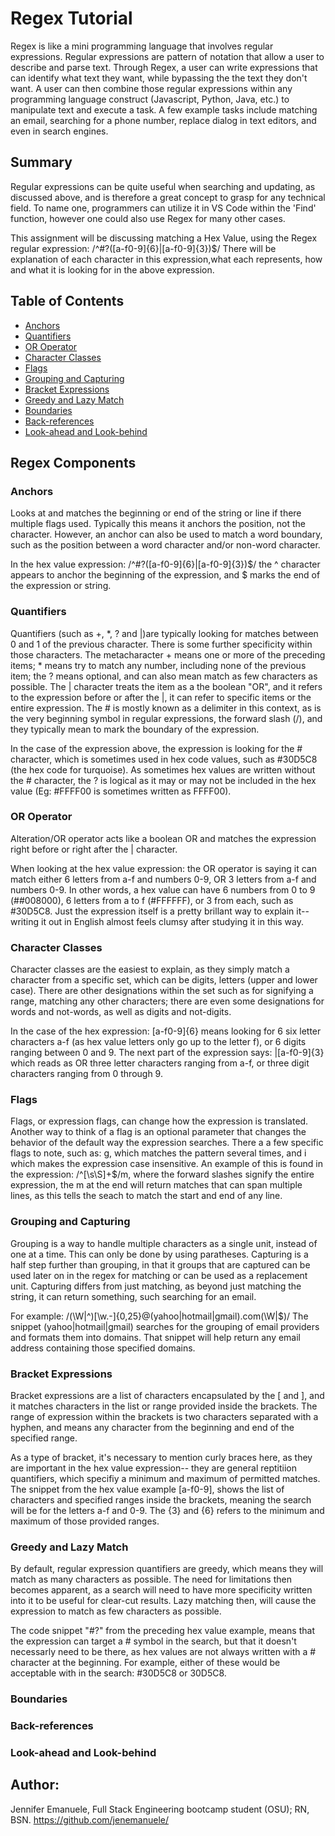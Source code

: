 # Regex Tutorial

Regex is like a mini programming language that involves regular expressions.  Regular expressions are pattern of notation that allow a user to describe and parse text.  Through Regex, a user can write expressions that can identify what text they want, while bypassing the the text they don't want.  A user can then combine those regular expressions within any programming language construct (Javascript, Python, Java, etc.) to manipulate text and execute a task.  A few example tasks include matching an email, searching for a phone number, replace dialog in text editors, and even in search engines.

## Summary
Regular expressions can be quite useful when searching and updating, as discussed above, and is therefore a great concept to grasp for any technical field.  To name one, programmers can utilize it in VS Code within the 'Find' function, however one could also use Regex for many other cases.

This assignment will be discussing matching a Hex Value, using the Regex regular expression: 
/^#?([a-f0-9]{6}|[a-f0-9]{3})$/
There will be explanation of each character in this expression,what each represents, how and what it is looking for in the above expression.  


## Table of Contents

- [Anchors](#anchors)
- [Quantifiers](#quantifiers)
- [OR Operator](#or-operator)
- [Character Classes](#character-classes)
- [Flags](#flags)
- [Grouping and Capturing](#grouping-and-capturing)
- [Bracket Expressions](#bracket-expressions)
- [Greedy and Lazy Match](#greedy-and-lazy-match)
- [Boundaries](#boundaries)
- [Back-references](#back-references)
- [Look-ahead and Look-behind](#look-ahead-and-look-behind)

## Regex Components

### Anchors
Looks at and matches the beginning or end of the string or line if there multiple flags used.  Typically this means it anchors the position, not the character.  However, an anchor can also be used to match a word boundary, such as the position between a word character and/or non-word character.

In the hex value expression: /^#?([a-f0-9]{6}|[a-f0-9]{3})$/ the ^ character appears to anchor the beginning of the expression, and $ marks the end of the expression or string.

### Quantifiers

Quantifiers (such as +, *, ? and |)are typically looking for matches between 0 and 1 of the previous character. There is some further specificity within those characters. The metacharacter + means one or more of the preceding items; * means try to match any number, including none of the previous item; the ? means optional, and can also mean match as few characters as possible. The | character treats the item as a the boolean "OR", and it refers to the expression before or after the |, it can refer to specific items or the entire expression.  The # is mostly known as a delimiter in this context, as is the very beginning symbol in regular expressions, the forward slash (/), and they typically mean to mark the boundary of the expression.  

In the case of the expression above, the expression is looking for the # character, which is sometimes used in hex code values, such as #30D5C8 (the hex code for turquoise).  As sometimes hex values are written without the # character, the ? is logical as it may or may not be included in the hex value (Eg: #FFFF00  is sometimes written as FFFF00).

### OR Operator
Alteration/OR operator acts like a boolean OR and matches the expression right before or right after the | character. 

When looking at the hex value expression: the OR operator is saying it can match either 6 letters from a-f and numbers 0-9, OR 3 letters from a-f and numbers 0-9.  In other words, a hex value can have 6 numbers from 0 to 9 (##008000), 6 letters from a to f (#FFFFFF), or 3 from each, such as #30D5C8. Just the expression itself is a  pretty brillant way to explain it--writing it out in English almost feels clumsy after studying it in this way.

### Character Classes

Character classes are the easiest to explain, as they simply match a character from a specific set, which can be digits, letters (upper and lower case).  There are other designations within the set such as for signifying a range, matching any other characters; there are even some designations for words and not-words, as well as digits and not-digits.

In the case of the hex expression: [a-f0-9]{6} means looking for 6 six letter characters a-f (as hex value letters only go up to the letter f), or 6 digits ranging between 0 and 9.  The next part of the expression says: |[a-f0-9]{3} which reads as OR three letter characters ranging from a-f, or three digit characters ranging from 0 through 9.


### Flags

Flags, or expression flags, can change how the expression is translated.  Another way to think of a flag is an optional parameter that changes the behavior of the default way the expression searches.  There a a few specific flags to note, such as:  g, which matches the pattern several times,  and i which makes the expression case insensitive.  An example of this is found in the expression: /^[\s\S]+$/m, where the forward slashes signify the entire expression, the m at the end will return matches that can span multiple lines, as this tells the seach to match the start and end of any line.

### Grouping and Capturing
 
Grouping is a way to handle multiple characters as a single unit, instead of one at a time.  This can only be done by using paratheses.  Capturing is a half step further than grouping, in that it groups that are captured can be used later on in the regex for matching or can be used as a replacement unit.  Capturing differs from just matching, as beyond just matching the string, it can return something, such searching for an email.

For example: /(\W|^)[\w.\-]{0,25}@(yahoo|hotmail|gmail)\.com(\W|$)/ 
The snippet (yahoo|hotmail|gmail) searches for the grouping of email providers and formats them into domains.  That snippet will help return any email address containing those specified domains.

### Bracket Expressions

Bracket expressions are a list of characters encapsulated by the [ and ], and it matches characters in the list or range provided inside the brackets.  The range of expression within the brackets is two characters separated with a hyphen, and means any character from the beginning and end of the specified range.

As a type of bracket, it's necessary to mention curly braces here, as they are important in the hex value expression-- they are general reptitiion quantifiers, which specifiy a minimum and maximum of permitted matches.  The snippet from the hex value example [a-f0-9], shows the list of characters and specified ranges inside the brackets, meaning the search will be for the letters a-f and 0-9.  The {3} and {6} refers to the minimum and maximum of those provided ranges.

### Greedy and Lazy Match

By default, regular expression quantifiers are greedy, which means they will match as many characters as possible.  The need for limitations then becomes apparent, as a search will need to have more specificity written into it to be useful for clear-cut results.  Lazy matching then, will cause the expression to match as few characters as possible.

The code snippet "#?" from the preceding hex value example, means that the expression can target a # symbol in the search, but that it doesn't necessarly need to be there, as hex values are not always written with a # character at the beginning.  For example, either of these would be acceptable with in the search: #30D5C8 or 30D5C8.

### Boundaries

### Back-references

### Look-ahead and Look-behind

## Author:

Jennifer Emanuele, Full Stack Engineering bootcamp student (OSU); RN, BSN.
https://github.com/jenemanuele/
